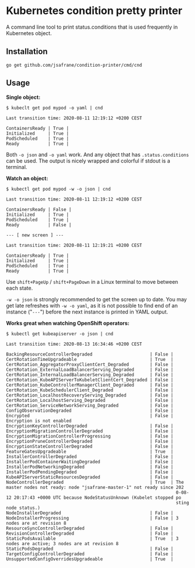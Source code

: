 # Kubernetes condition pretty printer
A command line tool to print status.conditions that is used frequently in Kubernetes object.

## Installation
```
go get github.com/jsafrane/condition-printer/cmd/cnd
```

## Usage
**Single object:**
```
$ kubeclt get pod mypod -o yaml | cnd

Last transition time: 2020-08-11 12:19:12 +0200 CEST

ContainersReady | True | 
Initialized     | True | 
PodScheduled    | True | 
Ready           | True | 
```
Both `-o json` and `-o yaml` work. And any object that has `.status.conditions` can be used. The output is nicely wrapped and colorful if stdout is a terminal.

**Watch an object:**
```
$ kubectl get pod mypod -w -o json | cnd

Last transition time: 2020-08-11 12:19:12 +0200 CEST

ContainersReady | False | 
Initialized     | True | 
PodScheduled    | True | 
Ready           | False | 

--- [ new screen ] --- 

Last transition time: 2020-08-11 12:19:21 +0200 CEST

ContainersReady | True | 
Initialized     | True | 
PodScheduled    | True | 
Ready           | True | 
```

Use `shift+PageUp` / `shift+PageDown` in a Linux terminal to move between each state.

`-w -o json` is strongly recommended to get the screen up to date. You may get late refreshes with `-w -o yaml`, as it is not possible to find end of an instance ("`---`") before the next instance is printed in YAML output.

**Works great when watching OpenShift operators:**

```
$ kubectl get kubeapiserver -o json | cnd

Last transition time: 2020-08-13 16:34:46 +0200 CEST

BackingResourceControllerDegraded                      | False | 
CertRotationTimeUpgradeable                            | True  | 
CertRotation_AggregatorProxyClientCert_Degraded        | False | 
CertRotation_ExternalLoadBalancerServing_Degraded      | False | 
CertRotation_InternalLoadBalancerServing_Degraded      | False | 
CertRotation_KubeAPIServerToKubeletClientCert_Degraded | False | 
CertRotation_KubeControllerManagerClient_Degraded      | False | 
CertRotation_KubeSchedulerClient_Degraded              | False | 
CertRotation_LocalhostRecoveryServing_Degraded         | False | 
CertRotation_LocalhostServing_Degraded                 | False | 
CertRotation_ServiceNetworkServing_Degraded            | False | 
ConfigObservationDegraded                              | False | 
Encrypted                                              | False | Encryption is not enabled
EncryptionKeyControllerDegraded                        | False | 
EncryptionMigrationControllerDegraded                  | False | 
EncryptionMigrationControllerProgressing               | False | 
EncryptionPruneControllerDegraded                      | False | 
EncryptionStateControllerDegraded                      | False | 
FeatureGatesUpgradeable                                | True  | 
InstallerControllerDegraded                            | False | 
InstallerPodContainerWaitingDegraded                   | False | 
InstallerPodNetworkingDegraded                         | False | 
InstallerPodPendingDegraded                            | False | 
KubeAPIServerStaticResourcesDegraded                   | False | 
NodeControllerDegraded                                 | True  | The master nodes not ready: node "jsafrane-master-1" not ready since 202
                                                                 0-08-12 20:17:43 +0000 UTC because NodeStatusUnknown (Kubelet stopped po
                                                                 sting node status.)
NodeInstallerDegraded                                  | False | 
NodeInstallerProgressing                               | False | 3 nodes are at revision 8
ResourceSyncControllerDegraded                         | False | 
RevisionControllerDegraded                             | False | 
StaticPodsAvailable                                    | True  | 3 nodes are active; 3 nodes are at revision 8
StaticPodsDegraded                                     | False | 
TargetConfigControllerDegraded                         | False | 
UnsupportedConfigOverridesUpgradeable                  | True  | 
```
